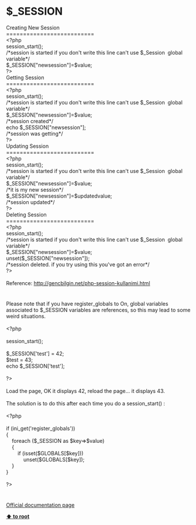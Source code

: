 # $_SESSION




<div class="phpcode"><span class="html">
Creating New Session<br>==========================<br><span class="default">&lt;?php <br>session_start</span><span class="keyword">();<br></span><span class="comment">/*session is started if you don&apos;t write this line can&apos;t use $_Session&#xA0; global variable*/<br></span><span class="default">$_SESSION</span><span class="keyword">[</span><span class="string">&quot;newsession&quot;</span><span class="keyword">]=</span><span class="default">$value</span><span class="keyword">;<br></span><span class="default">?&gt;<br></span>Getting Session<br>==========================<br><span class="default">&lt;?php <br>session_start</span><span class="keyword">();<br></span><span class="comment">/*session is started if you don&apos;t write this line can&apos;t use $_Session&#xA0; global variable*/<br></span><span class="default">$_SESSION</span><span class="keyword">[</span><span class="string">&quot;newsession&quot;</span><span class="keyword">]=</span><span class="default">$value</span><span class="keyword">;<br></span><span class="comment">/*session created*/<br></span><span class="keyword">echo </span><span class="default">$_SESSION</span><span class="keyword">[</span><span class="string">&quot;newsession&quot;</span><span class="keyword">];<br></span><span class="comment">/*session was getting*/<br></span><span class="default">?&gt;<br></span>Updating Session<br>==========================<br><span class="default">&lt;?php <br>session_start</span><span class="keyword">();<br></span><span class="comment">/*session is started if you don&apos;t write this line can&apos;t use $_Session&#xA0; global variable*/<br></span><span class="default">$_SESSION</span><span class="keyword">[</span><span class="string">&quot;newsession&quot;</span><span class="keyword">]=</span><span class="default">$value</span><span class="keyword">;<br></span><span class="comment">/*it is my new session*/<br></span><span class="default">$_SESSION</span><span class="keyword">[</span><span class="string">&quot;newsession&quot;</span><span class="keyword">]=</span><span class="default">$updatedvalue</span><span class="keyword">;<br></span><span class="comment">/*session updated*/<br></span><span class="default">?&gt;<br></span>Deleting Session<br>==========================<br><span class="default">&lt;?php <br>session_start</span><span class="keyword">();<br></span><span class="comment">/*session is started if you don&apos;t write this line can&apos;t use $_Session&#xA0; global variable*/<br></span><span class="default">$_SESSION</span><span class="keyword">[</span><span class="string">&quot;newsession&quot;</span><span class="keyword">]=</span><span class="default">$value</span><span class="keyword">;<br>unset(</span><span class="default">$_SESSION</span><span class="keyword">[</span><span class="string">&quot;newsession&quot;</span><span class="keyword">]);<br></span><span class="comment">/*session deleted. if you try using this you&apos;ve got an error*/<br></span><span class="default">?&gt;<br></span><br>Reference: <a href="http://gencbilgin.net/php-session-kullanimi.html" rel="nofollow" target="_blank">http://gencbilgin.net/php-session-kullanimi.html</a></span>
</div>
  

#


<div class="phpcode"><span class="html">
Please note that if you have register_globals to On, global variables associated to $_SESSION variables are references, so this may lead to some weird situations.<br><br><span class="default">&lt;?php<br><br>session_start</span><span class="keyword">();<br><br></span><span class="default">$_SESSION</span><span class="keyword">[</span><span class="string">&apos;test&apos;</span><span class="keyword">] = </span><span class="default">42</span><span class="keyword">;<br></span><span class="default">$test </span><span class="keyword">= </span><span class="default">43</span><span class="keyword">;<br>echo </span><span class="default">$_SESSION</span><span class="keyword">[</span><span class="string">&apos;test&apos;</span><span class="keyword">];<br><br></span><span class="default">?&gt;<br></span><br>Load the page, OK it displays 42, reload the page... it displays 43.<br><br>The solution is to do this after each time you do a session_start() :<br><br><span class="default">&lt;?php<br><br></span><span class="keyword">if (</span><span class="default">ini_get</span><span class="keyword">(</span><span class="string">&apos;register_globals&apos;</span><span class="keyword">))<br>{<br>&#xA0; &#xA0; foreach (</span><span class="default">$_SESSION </span><span class="keyword">as </span><span class="default">$key</span><span class="keyword">=&gt;</span><span class="default">$value</span><span class="keyword">)<br>&#xA0; &#xA0; {<br>&#xA0; &#xA0; &#xA0; &#xA0; if (isset(</span><span class="default">$GLOBALS</span><span class="keyword">[</span><span class="default">$key</span><span class="keyword">]))<br>&#xA0; &#xA0; &#xA0; &#xA0; &#xA0; &#xA0; unset(</span><span class="default">$GLOBALS</span><span class="keyword">[</span><span class="default">$key</span><span class="keyword">]);<br>&#xA0; &#xA0; }<br>}<br><br></span><span class="default">?&gt;</span>
</span>
</div>
  

#

[Official documentation page](https://www.php.net/manual/en/reserved.variables.session.php)

**[⬆ to root](/)**